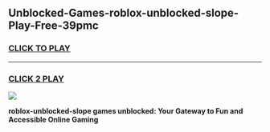 
## Unblocked-Games-roblox-unblocked-slope-Play-Free-39pmc
<h3>
<a href="https://premium76.site?title=roblox-unblocked-slope&ref=12A">CLICK TO PLAY</a></h3>
<hr>

<h3>
<a href="https://premium76.site?title=roblox-unblocked-slope&ref=12A">CLICK 2 PLAY</a>
  
</h3>

<a href="https://premium76.site?title=roblox-unblocked-slope&ref=12A"><img src="https://clearcache.store/games.png"></a>


**roblox-unblocked-slope games unblocked: Your Gateway to Fun and Accessible Online Gaming**
